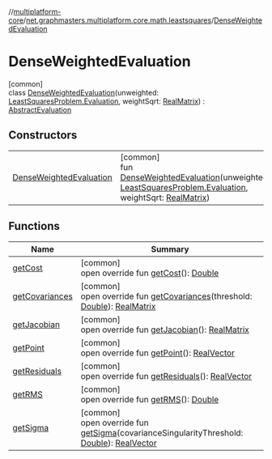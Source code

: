 //[multiplatform-core](../../../index.md)/[net.graphmasters.multiplatform.core.math.leastsquares](../index.md)/[DenseWeightedEvaluation](index.md)

# DenseWeightedEvaluation

[common]\
class [DenseWeightedEvaluation](index.md)(unweighted: [LeastSquaresProblem.Evaluation](../-least-squares-problem/-evaluation/index.md), weightSqrt: [RealMatrix](../../net.graphmasters.multiplatform.core.math.linear/-real-matrix/index.md)) : [AbstractEvaluation](../-abstract-evaluation/index.md)

## Constructors

| | |
|---|---|
| [DenseWeightedEvaluation](-dense-weighted-evaluation.md) | [common]<br>fun [DenseWeightedEvaluation](-dense-weighted-evaluation.md)(unweighted: [LeastSquaresProblem.Evaluation](../-least-squares-problem/-evaluation/index.md), weightSqrt: [RealMatrix](../../net.graphmasters.multiplatform.core.math.linear/-real-matrix/index.md)) |

## Functions

| Name | Summary |
|---|---|
| [getCost](../-abstract-evaluation/get-cost.md) | [common]<br>open override fun [getCost](../-abstract-evaluation/get-cost.md)(): [Double](https://kotlinlang.org/api/latest/jvm/stdlib/kotlin/-double/index.html) |
| [getCovariances](../-abstract-evaluation/get-covariances.md) | [common]<br>open override fun [getCovariances](../-abstract-evaluation/get-covariances.md)(threshold: [Double](https://kotlinlang.org/api/latest/jvm/stdlib/kotlin/-double/index.html)): [RealMatrix](../../net.graphmasters.multiplatform.core.math.linear/-real-matrix/index.md) |
| [getJacobian](get-jacobian.md) | [common]<br>open override fun [getJacobian](get-jacobian.md)(): [RealMatrix](../../net.graphmasters.multiplatform.core.math.linear/-real-matrix/index.md) |
| [getPoint](get-point.md) | [common]<br>open override fun [getPoint](get-point.md)(): [RealVector](../../net.graphmasters.multiplatform.core.math.linear/-real-vector/index.md) |
| [getResiduals](get-residuals.md) | [common]<br>open override fun [getResiduals](get-residuals.md)(): [RealVector](../../net.graphmasters.multiplatform.core.math.linear/-real-vector/index.md) |
| [getRMS](../-abstract-evaluation/get-r-m-s.md) | [common]<br>open override fun [getRMS](../-abstract-evaluation/get-r-m-s.md)(): [Double](https://kotlinlang.org/api/latest/jvm/stdlib/kotlin/-double/index.html) |
| [getSigma](../-abstract-evaluation/get-sigma.md) | [common]<br>open override fun [getSigma](../-abstract-evaluation/get-sigma.md)(covarianceSingularityThreshold: [Double](https://kotlinlang.org/api/latest/jvm/stdlib/kotlin/-double/index.html)): [RealVector](../../net.graphmasters.multiplatform.core.math.linear/-real-vector/index.md) |
